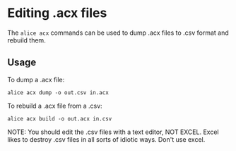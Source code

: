 Editing .acx files
==================

The `alice acx` commands can be used to dump .acx files to .csv format and
rebuild them.

Usage
-----

To dump a .acx file:

    alice acx dump -o out.csv in.acx

To rebuild a .acx file from a .csv:

    alice acx build -o out.acx in.csv

NOTE: You should edit the .csv files with a text editor, NOT EXCEL. Excel likes
to destroy .csv files in all sorts of idiotic ways. Don't use excel.
